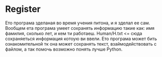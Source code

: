 # Register
Ето програма зделаная во время учения питона, и я зделал ее сам.
Вообщем ета програма умеет сохранять информацию такие как: имя фамилия, сколько лет, и кем ти работаеш.
Human/H.txt <= сюда сохраняеться информация котоую ви ввели.
Ето програма может бить ознакомительной тк она может сохранять текст, взаймодействовать с файлом, а так помочь возможно понять лучше Python.
